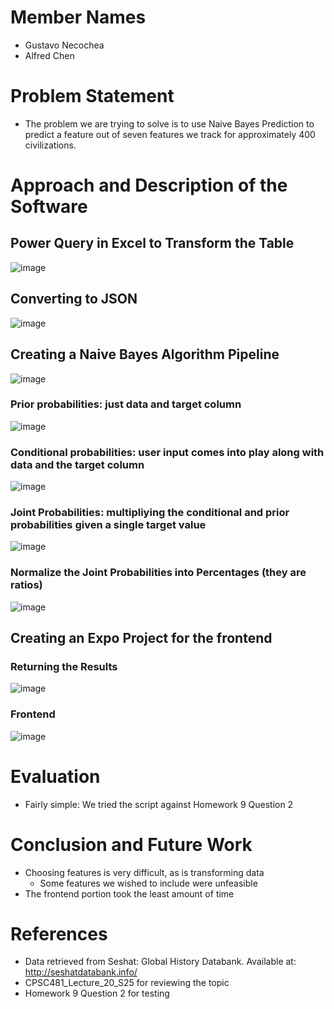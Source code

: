 # Member Names
- Gustavo Necochea
- Alfred Chen

# Problem Statement
- The problem we are trying to solve is to use Naive Bayes Prediction to predict a feature out of seven features we track for approximately 400 civilizations.

# Approach and Description of the Software
## Power Query in Excel to Transform the Table
![image](https://github.com/user-attachments/assets/bf585fc0-45f0-4f22-9703-4ad1ad7a6cdc)
## Converting to JSON
![image](https://github.com/user-attachments/assets/d742b1dd-8622-4ccd-8053-64e0a9d7a0f4)
## Creating a Naive Bayes Algorithm Pipeline
![image](https://github.com/user-attachments/assets/48497701-eb53-4b39-ac9e-7e07c5087e5d)
### Prior probabilities: just data and target column
![image](https://github.com/user-attachments/assets/ad3f44c4-cb7c-4e25-804f-a1d53633383b)
### Conditional probabilities: user input comes into play along with data and the target column
![image](https://github.com/user-attachments/assets/0c5836c5-5f5a-4522-8d66-12c62cabb283)
### Joint Probabilities: multipliying the conditional and prior probabilities given a single target value
![image](https://github.com/user-attachments/assets/9f4f20ac-c0eb-45bc-ba4a-0839ab5eb894)
### Normalize the Joint Probabilities into Percentages (they are ratios)
![image](https://github.com/user-attachments/assets/f82c53a4-870d-4db6-9cb8-546f8beeb5e1)
## Creating an Expo Project for the frontend
### Returning the Results
![image](https://github.com/user-attachments/assets/8f7622bb-6301-4858-a58e-afd08f62ce64)
### Frontend
![image](https://github.com/user-attachments/assets/7cfb5b06-97cb-4a38-97f9-179059647fa0)


# Evaluation
- Fairly simple: We tried the script against Homework 9 Question 2

# Conclusion and Future Work
- Choosing features is very difficult, as is transforming data
  - Some features we wished to include were unfeasible
- The frontend portion took the least amount of time

# References
- Data retrieved from Seshat: Global History Databank. Available at: http://seshatdatabank.info/
- CPSC481_Lecture_20_S25 for reviewing the topic
- Homework 9 Question 2 for testing
